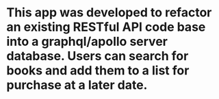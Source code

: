 # This app was developed to refactor an existing RESTful API code base into a graphql/apollo server database. Users can search for books and add them to a list for purchase at a later date. 
